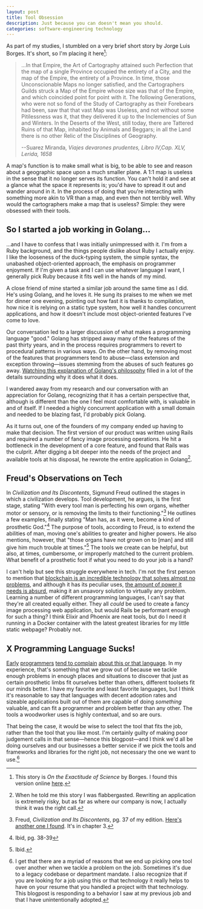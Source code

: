 ```yaml
---
layout: post
title: Tool Obsession
description: Just because you can doesn't mean you should.
categories: software-engineering technology
---
```


As part of my studies, I stumbled on a very brief short story by Jorge Luis Borges. It's short, so I'm placing it here[^1]:

<blockquote>
	<p>...In that Empire, the Art of Cartography attained such Perfection that the map of a single Province occupied the entirety of a City, and the map of the Empire, the entirety of a Province. In time, those Unconscionable Maps no longer satisfied, and the Cartographers Guilds struck a Map of the Empire whose size was that of the Empire, and which coincided point for point with it. The following Generations, who were not so fond of the Study of Cartography as their Forebears had been, saw that that vast Map was Useless, and not without some Pitilessness was it, that they delivered it up to the Inclemencies of Sun and Winters. In the Deserts of the West, still today, there are Tattered Ruins of that Map, inhabited by Animals and Beggars; in all the Land there is no other Relic of the Disciplines of Geography.</p>
	<footer>--Suarez Miranda, <cite>Viajes devarones prudentes, Libro IV,Cap. XLV, Lerida, 1658</cite></footer>
</blockquote>

A map's function is to make small what is big, to be able to see and reason about a geographic space upon a much smaller plane. A 1:1 map is useless in the sense that it no longer serves its function. You can't hold it and see at a glance what the space it represents is; you'd have to spread it out and wander around in it. In the process of doing that you're interacting with something more akin to VR than a map, and even then not terribly well. Why would the cartographers make a map that is useless? Simple: they were obsessed with their tools.

## So I started a job working in Golang...

...and I have to confess that I was initially unimpressed with it. I'm from a Ruby background, and the things people dislike about Ruby I actually enjoy. I like the looseness of the duck-typing system, the simple syntax, the unabashed object-oriented approach, the emphasis on programmer enjoyment. If I'm given a task and I can use whatever language I want, I generally pick Ruby because it fits well in the hands of my mind.

A close friend of mine started a similar job around the same time as I did. He's using Golang, and he loves it. He sung its praises to me when we met for dinner one evening, pointing out how fast it is thanks to compilation, how nice it is relying on a static type system, how well it handles concurrent applications, and how it doesn't include most object-oriented features I've come to love. 

Our conversation led to a larger discussion of what makes a programming language "good." Golang has stripped away many of the features of the past thirty years, and in the process requires programmers to revert to procedural patterns in various ways. On the other hand, by removing most of the features that programmers tend to abuse—class extension and exception throwing—issues stemming from the abuses of such features go away. [Watching this explanation of Golang's philosophy](https://www.youtube.com/watch?v=sX8r6zATHGU) filled in a lot of the details surrounding why it does what it does.

I wandered away from my research and our conversation with an appreciation for Golang, recognizing that it has a certain perspective that, although is different than the one I feel most comfortable with, is valuable in and of itself. If I needed a highly concurrent application with a small domain and needed to be blazing fast, I'd probably pick Golang.

As it turns out, one of the founders of my company ended up having to make that decision. The first version of our product was written using Rails and required a number of fancy image processing operations. He hit a bottleneck in the development of a core feature, and found that Rails was the culprit. After digging a bit deeper into the needs of the project and available tools at his disposal, he rewrote the entire application in Golang[^2].

## Freud's Observations on Tech

In _Civilization and Its Discontents_, Sigmund Freud outlined the stages in which a civilization develops. Tool development, he argues, is the first stage, stating "With every tool man is perfecting his own organs, whether motor or sensory, or is removing the limits to their functioning."[^3] He outlines a few examples, finally stating "Man has, as it were, become a kind of prosthetic God."[^4] The purpose of tools, according to Freud, is to extend the abilities of man, moving one's abilities to greater and higher powers. He also mentions, however, that "those organs have not grown on to [man] and still give him much trouble at times."[^5] The tools we create can be helpful, but also, at times, cumbersome, or improperly matched to the current problem. What benefit of a prosthetic foot if what you need to do your job is a hand?

I can't help but see this struggle everywhere in tech. I'm not the first person to mention that [blockchain is an incredible technology that solves almost no problems](https://thecorrespondent.com/655/blockchain-the-amazing-solution-for-almost-nothing), and although it has its peculiar uses, [the amount of power it needs is absurd](https://digiconomist.net/bitcoin-energy-consumption), making it an unsavory solution to virtually any problem. Learning a number of different programming languages, I can't say that they're all created equally either. They all _could_ be used to create a fancy image processing web application, but would Rails be performant enough for such a thing? I think Elixir and Phoenix are neat tools, but do I need it running in a Docker container with the latest greatest libraries for my little static webpage? Probably not.

## X Programming Language Sucks!

[Early](https://www.reddit.com/r/ProgrammerHumor/comments/hqzrdx/does_it_sucks/) [programmers](https://www.reddit.com/r/ProgrammerHumor/comments/c3u0wn/css_sucks/) [tend to complain](https://www.reddit.com/r/ProgrammerHumor/comments/qkzpei/oh_no/) [about this or that language](https://www.reddit.com/r/ProgrammerHumor/comments/f5nta8/whenever_i_start_learning_a_new_language_i_notice/). In my experience, that's something that we grow out of because we tackle enough problems in enough places and situations to discover that just as certain prosthetic limbs fit ourselves better than others, different toolsets fit our minds better. I have my favorite and least favorite languages, but I think it's reasonable to say that languages with decent adoption rates and sizeable applications built out of them are capable of doing _something_ valuable, and can fit a programmer and problem better than any other. The tools a woodworker uses is highly contextual, and so are ours.

That being the case, it would be wise to select the tool that fits the job, rather than the tool that you like most. I'm certainly guilty of making poor judgement calls in that sense—hence this blogpost—and I think we'd all be doing ourselves and our businesses a better service if we pick the tools and frameworks and libraries for the right job, not necessary the one we want to use.[^6]

[^1]: This story is _On the Exactitude of Science_ by Borges. I found this version online [here](https://kwarc.info/teaching/TDM/Borges.pdf).
[^2]: When he told me this story I was flabbergasted. Rewriting an application is extremely risky, but as far as where our company is now, I actually think it was the right call.
[^3]: Freud, _Civilization and Its Discontents_, pg. 37 of my edition. [Here's another one I found](https://www.stephenhicks.org/wp-content/uploads/2015/10/FreudS-CIVILIZATION-AND-ITS-DISCONTENTS-text-final.pdf). It's in chapter 3.
[^4]: Ibid, pg. 38-39
[^5]: Ibid.
[^6]: I get that there are a myriad of reasons that we end up picking one tool over another when we tackle a problem on the job. Sometimes it's due to a legacy codebase or department mandate. I also recognize that if you are looking for a job using this or that technology it really helps to have on your resume that you handled a project with that technology. This blogpost is responding to a behavior I saw at my previous job and that I have unintentionally adopted.